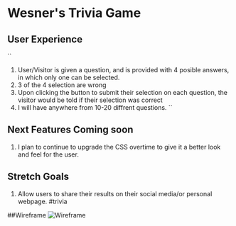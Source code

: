 # Wesner's Trivia Game 

## User Experience
``
1. User/Visitor is given a question, and is provided with 4 posible answers, in which only one can be selected. 
2. 3 of the 4 selection are wrong
3. Upon clicking the button to submit their selection on each question, the visitor would be told if their selection was correct
4. I will have anywhere from 10-20 diffrent questions. 
``
## Next Features Coming soon

1. I plan to continue to upgrade the CSS overtime to give it a better look and feel for the user.

## Stretch Goals
1) Allow users to share their results on their social media/or personal webpage. #trivia

##Wireframe
<img src="https://imgur.com/YwHeqoR" alt="Wireframe" title="wireframw image">
